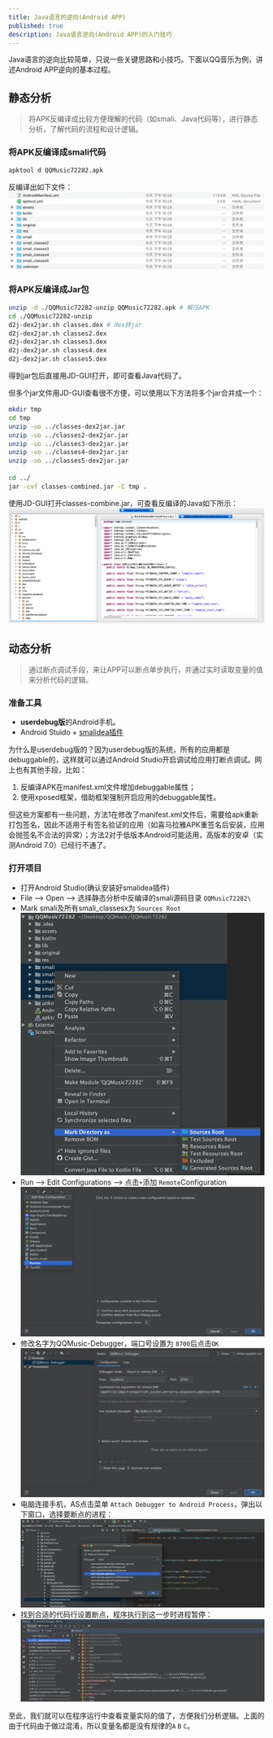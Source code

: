 ```yaml
---
title: Java语言的逆向(Android APP)
published: true
description: Java语言逆向(Android APP)的入门技巧
---
```


Java语言的逆向比较简单，只说一些关键思路和小技巧。下面以QQ音乐为例，讲述Android APP逆向的基本过程。

## 静态分析

> 将APK反编译成比较方便理解的代码（如smali、Java代码等），进行静态分析，了解代码的流程和设计逻辑。

### 将APK反编译成smali代码

```sh
apktool d QQMusic72282.apk
```

反编译出如下文件：
![apk smali](./assets/rve-android/apk-smali.png)

### 将APK反编译成Jar包

```sh
unzip -d ./QQMusic72282-unzip QQMusic72282.apk # 解压APK
cd ./QQMusic72282-unzip
d2j-dex2jar.sh classes.dex # dex转jar
d2j-dex2jar.sh classes2.dex
d2j-dex2jar.sh classes3.dex
d2j-dex2jar.sh classes4.dex
d2j-dex2jar.sh classes5.dex
```

得到jar包后直接用JD-GUI打开，即可查看Java代码了。

但多个jar文件用JD-GUI查看很不方便，可以使用以下方法将多个jar合并成一个：

```sh
mkdir tmp
cd tmp
unzip -uo ../classes-dex2jar.jar
unzip -uo ../classes2-dex2jar.jar
unzip -uo ../classes3-dex2jar.jar
unzip -uo ../classes4-dex2jar.jar
unzip -uo ../classes5-dex2jar.jar

cd ../
jar -cvf classes-combined.jar -C tmp .
```

使用JD-GUI打开classes-combine.jar，可查看反编译的Java如下所示：
![analysis jd-gui](./assets/rve-android/apk-to-jar-analysis.png)

## 动态分析

> 通过断点调试手段，来让APP可以断点单步执行，并通过实时读取变量的值来分析代码的逻辑。

### 准备工具

- **userdebug版**的Android手机。
- Android Stuido + [smalidea插件](https://github.com/JesusFreke/smali/wiki/smalidea)

为什么是userdebug版的？因为userdebug版的系统，所有的应用都是debuggable的，这样就可以通过Android Studio开启调试给应用打断点调试。网上也有其他手段，比如：

1. 反编译APK在manifest.xml文件增加debuggable属性；
2. 使用xposed框架，借助框架强制开启应用的debuggable属性。

但这些方案都有一些问题，方法1在修改了manifest.xml文件后，需要给apk重新打包签名，因此不适用于有签名验证的应用（如喜马拉雅APK重签名后安装，应用会抛签名不合法的异常）；方法2对于低版本Android可能适用，高版本的安卓（实测Android 7.0）已经行不通了。

### 打开项目

- 打开Android Studio(确认安装好smalidea插件)
- File --> Open --> 选择静态分析中反编译的smali源码目录 `QQMusic72282\`
- Mark smali及所有smali_classesx为 `Sources Root`
![as setup src](./assets/rve-android/as-setup-src.png)
- Run --> Edit Configurations --> 点击`+`添加 `Remote`Configuration
![as setup debugger01](./assets/rve-android/as-setup-debugger-01.png)
- 修改名字为QQMusic-Debugger，端口号设置为 `8700`后点击`OK`
![as setup debugger02](./assets/rve-android/as-setup-debugger-02.png)
- 电脑连接手机，AS点击菜单 `Attach Debugger to Android Process`，弹出以下窗口，选择要断点的进程：
![as setup debugger02](./assets/rve-android/as-setup-debugger-03.png)
- 找到合适的代码行设置断点，程序执行到这一步时进程暂停：
![as setup debugger02](./assets/rve-android/as-setup-debugger-04.png)

至此，我们就可以在程序运行中查看变量实际的值了，方便我们分析逻辑。上面的由于代码由于做过混淆，所以变量名都是没有规律的`A` `B` `C`。
